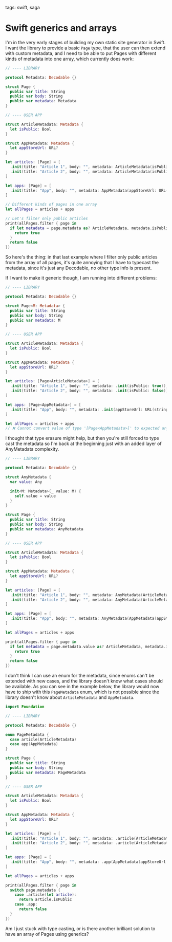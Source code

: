tags: swift, saga

# Swift generics and arrays
I'm in the very early stages of building my own static site generator in Swift. I want the library to provide a basic `Page` type, that the user can then extend with custom metadata, and I need to be able to put Pages with different kinds of metadata into one array, which currently does work:

``` swift
// ---- LIBRARY

protocol Metadata: Decodable {}

struct Page {
  public var title: String
  public var body: String
  public var metadata: Metadata
}

// ---- USER APP

struct ArticleMetadata: Metadata {
  let isPublic: Bool
}

struct AppMetadata: Metadata {
  let appStoreUrl: URL?
}

let articles: [Page] = [
  .init(title: "Article 1", body: "", metadata: ArticleMetadata(isPublic: true)),
  .init(title: "Article 2", body: "", metadata: ArticleMetadata(isPublic: false)),
]

let apps: [Page] = [
  .init(title: "App", body: "", metadata: AppMetadata(appStoreUrl: URL(string: "https://www.example.com")))
]

// Different kinds of pages in one array
let allPages = articles + apps

// Let's filter only public articles
print(allPages.filter { page in
  if let metadata = page.metadata as? ArticleMetadata, metadata.isPublic {
    return true
  }
  return false
})
```

So here's the thing: in that last example where I filter only public articles from the array of all pages, it's quite annoying that I have to typecast the metadata, since it's just any Decodable, no other type info is present. 

If I want to make it generic though, I am running into different problems:

``` swift
// ---- LIBRARY

protocol Metadata: Decodable {}

struct Page<M: Metadata> {
  public var title: String
  public var body: String
  public var metadata: M
}

// ---- USER APP

struct ArticleMetadata: Metadata {
  let isPublic: Bool
}

struct AppMetadata: Metadata {
  let appStoreUrl: URL?
}

let articles: [Page<ArticleMetadata>] = [
  .init(title: "Article 1", body: "", metadata: .init(isPublic: true)),
  .init(title: "Article 2", body: "", metadata: .init(isPublic: false)),
]

let apps: [Page<AppMetadata>] = [
  .init(title: "App", body: "", metadata: .init(appStoreUrl: URL(string: "https://www.example.com")))
]

let allPages = articles + apps
// ❌ Cannot convert value of type '[Page<AppMetadata>]' to expected argument type 'Array<Page<ArticleMetadata>>'
```

I thought that type erasure might help, but then you're still forced to type cast the metadata so I'm back at the beginning just with an added layer of AnyMetadata complexity.

``` swift
// ---- LIBRARY

protocol Metadata: Decodable {}

struct AnyMetadata {
  var value: Any

  init<M: Metadata>(_ value: M) {
    self.value = value
  }
}

struct Page {
  public var title: String
  public var body: String
  public var metadata: AnyMetadata
}

// ---- USER APP

struct ArticleMetadata: Metadata {
  let isPublic: Bool
}

struct AppMetadata: Metadata {
  let appStoreUrl: URL?
}

let articles: [Page] = [
  .init(title: "Article 1", body: "", metadata: AnyMetadata(ArticleMetadata(isPublic: true))),
  .init(title: "Article 2", body: "", metadata: AnyMetadata(ArticleMetadata(isPublic: false))),
]

let apps: [Page] = [
  .init(title: "App", body: "", metadata: AnyMetadata(AppMetadata(appStoreUrl: URL(string: "https://www.example.com"))))
]

let allPages = articles + apps

print(allPages.filter { page in
  if let metadata = page.metadata.value as? ArticleMetadata, metadata.isPublic {
    return true
  }
  return false
})
```

I don't think I can use an enum for the metadata, since enums can't be extended with new cases, and the library doesn't know what cases should be available. As you can see in the example below, the library would now have to ship with this `PageMetadata` enum, which is not possible since the library doesn't know about `ArticleMetadata` and `AppMetadata`. 

``` swift
import Foundation

// ---- LIBRARY

protocol Metadata: Decodable {}

enum PageMetadata {
  case article(ArticleMetadata)
  case app(AppMetadata)
}

struct Page {
  public var title: String
  public var body: String
  public var metadata: PageMetadata
}

// ---- USER APP

struct ArticleMetadata: Metadata {
  let isPublic: Bool
}

struct AppMetadata: Metadata {
  let appStoreUrl: URL?
}

let articles: [Page] = [
  .init(title: "Article 1", body: "", metadata: .article(ArticleMetadata(isPublic: true))),
  .init(title: "Article 2", body: "", metadata: .article(ArticleMetadata(isPublic: false))),
]

let apps: [Page] = [
  .init(title: "App", body: "", metadata: .app(AppMetadata(appStoreUrl: URL(string: "https://www.example.com"))))
]

let allPages = articles + apps

print(allPages.filter { page in
  switch page.metadata {
    case .article(let article):
      return article.isPublic
    case .app:
      return false
  }
})
```

Am I just stuck with type casting, or is there another brilliant solution to have an array of Pages using generics?
